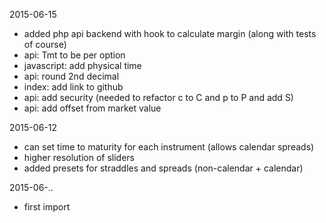 2015-06-15
* added php api backend with hook to calculate margin (along with tests of course)
* api: Tmt to be per option
* javascript: add physical time
* api: round 2nd decimal
* index: add link to github
* api: add security (needed to refactor c to C and p to P and add S)
* api: add offset from market value

2015-06-12
* can set time to maturity for each instrument (allows calendar spreads)
* higher resolution of sliders
* added presets for straddles and spreads (non-calendar + calendar)

2015-06-..
* first import
